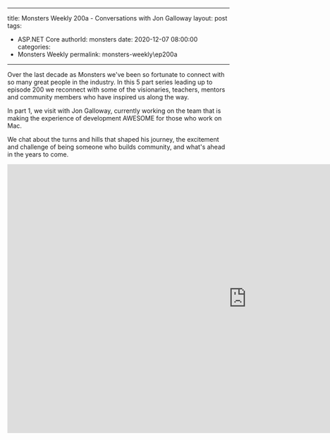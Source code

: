 
---
title: Monsters Weekly 200a -  Conversations with Jon Galloway
layout: post
tags: 
  - ASP.NET Core
authorId: monsters
date: 2020-12-07 08:00:00
categories:
  - Monsters Weekly
permalink: monsters-weekly\ep200a
---

Over the last decade as Monsters we've been so fortunate to connect with so many great people in the industry. In this 5 part series leading up to episode 200 we reconnect with some of the visionaries, teachers, mentors and community members who have inspired us along the way.

In part 1, we visit with Jon Galloway, currently working on the team that is making the experience of development AWESOME for those who work on Mac.

We chat about the turns and hills that shaped his journey, the excitement and challenge of being someone who builds community, and what's ahead in the years to come.

<iframe width="1084" height="610" src="https://www.youtube.com/embed/QaQS-m11bLg" frameborder="0" allow="accelerometer; autoplay; encrypted-media; gyroscope; picture-in-picture" allowfullscreen></iframe>
